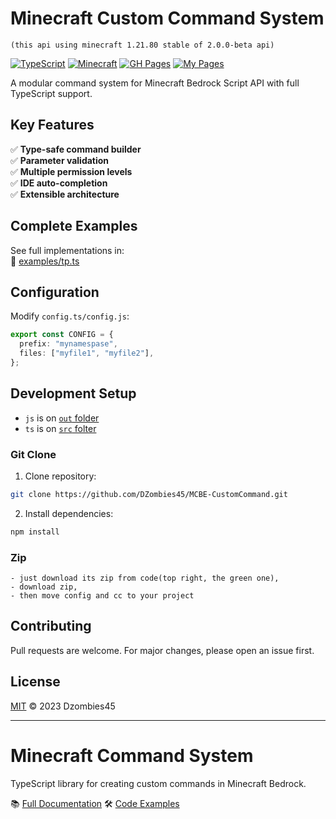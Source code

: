 # Minecraft Custom Command System

```text
(this api using minecraft 1.21.80 stable of 2.0.0-beta api)
```

[![TypeScript](https://img.shields.io/badge/TypeScript-4.9%2B-blue)](https://www.typescriptlang.org/)
[![Minecraft](https://img.shields.io/badge/Minecraft-Bedrock_1.21%2B-green)](https://www.minecraft.net/)
[![GH Pages](https://img.shields.io/badge/GitHub-Pages-yelow)](https://dzombies45.github.io/MCBE-CustomCommand/)
[![My Pages](https://img.shields.io/badge/My-Pages-yelow)](https://dzombies45.github.io/)

A modular command system for Minecraft Bedrock Script API with full TypeScript support.

## Key Features

✅ **Type-safe command builder**  
✅ **Parameter validation**  
✅ **Multiple permission levels**  
✅ **IDE auto-completion**  
✅ **Extensible architecture**

## Complete Examples

See full implementations in:  
📁 [examples/tp.ts](https://github.com/DZombies45/MCBE-CustomCommand/blob/main/example/tp.ts)

## Configuration

Modify `config.ts/config.js`:

```typescript
export const CONFIG = {
  prefix: "mynamespase",
  files: ["myfile1", "myfile2"],
};
```

## Development Setup

- `js` is on [`out` folder](https://github.com/DZombies45/MCBE-CustomCommand/tree/main/out)
- `ts` is on [`src` folter](https://github.com/DZombies45/MCBE-CustomCommand/tree/main/src)

### Git Clone

1. Clone repository:

```bash
git clone https://github.com/DZombies45/MCBE-CustomCommand.git
```

2. Install dependencies:

```bash
npm install
```

### Zip

```text
- just download its zip from code(top right, the green one),
- download zip,
- then move config and cc to your project
```

## Contributing

Pull requests are welcome. For major changes, please open an issue first.

## License

[MIT](https://github.com/DZombies45/MCBE-CustomCommand/blob/main/LICENSE) © 2023 Dzombies45

---

# Minecraft Command System

TypeScript library for creating custom commands in Minecraft Bedrock.

📚 [Full Documentation](https://dzombies45.github.io/MCBE-CustomCommand/modules.html)
🛠 [Code Examples](https://github.com/DZombies45/MCBE-CustomCommand/tree/main/src/example)
